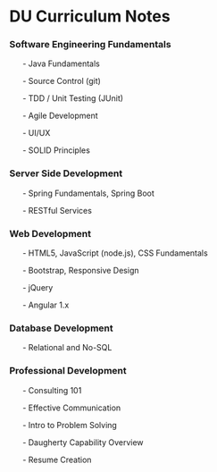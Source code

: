 # DU Curriculum Notes
### Software Engineering Fundamentals
&nbsp;&nbsp;&nbsp;&nbsp;&nbsp;&nbsp;\- Java Fundamentals 

&nbsp;&nbsp;&nbsp;&nbsp;&nbsp;&nbsp;\- Source Control (git)

&nbsp;&nbsp;&nbsp;&nbsp;&nbsp;&nbsp;\- TDD / Unit Testing (JUnit)

&nbsp;&nbsp;&nbsp;&nbsp;&nbsp;&nbsp;\- Agile Development

&nbsp;&nbsp;&nbsp;&nbsp;&nbsp;&nbsp;\- UI/UX

&nbsp;&nbsp;&nbsp;&nbsp;&nbsp;&nbsp;\- SOLID Principles

### Server Side Development
&nbsp;&nbsp;&nbsp;&nbsp;&nbsp;&nbsp;\- Spring Fundamentals, Spring Boot

&nbsp;&nbsp;&nbsp;&nbsp;&nbsp;&nbsp;\- RESTful Services

### Web Development
&nbsp;&nbsp;&nbsp;&nbsp;&nbsp;&nbsp;\- HTML5, JavaScript (node.js), CSS Fundamentals

&nbsp;&nbsp;&nbsp;&nbsp;&nbsp;&nbsp;\- Bootstrap, Responsive Design

&nbsp;&nbsp;&nbsp;&nbsp;&nbsp;&nbsp;\- jQuery

&nbsp;&nbsp;&nbsp;&nbsp;&nbsp;&nbsp;\- Angular 1.x

### Database Development
&nbsp;&nbsp;&nbsp;&nbsp;&nbsp;&nbsp;\- Relational and No-SQL

### Professional Development
&nbsp;&nbsp;&nbsp;&nbsp;&nbsp;&nbsp;\- Consulting 101

&nbsp;&nbsp;&nbsp;&nbsp;&nbsp;&nbsp;\- Effective Communication

&nbsp;&nbsp;&nbsp;&nbsp;&nbsp;&nbsp;\- Intro to Problem Solving

&nbsp;&nbsp;&nbsp;&nbsp;&nbsp;&nbsp;\- Daugherty Capability Overview

&nbsp;&nbsp;&nbsp;&nbsp;&nbsp;&nbsp;\- Resume Creation

